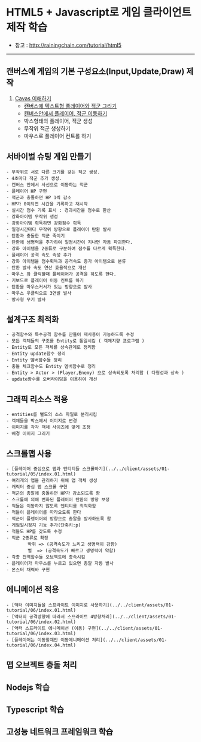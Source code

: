 # HTML5 + Javascript로 게임 클라이언트 제작 학습
- 참고 : http://rainingchain.com/tutorial/html5

---
## 캔버스에 게임의 기본 구성요소(Input,Update,Draw) 제작
1. [Cavas 이해하기](./processes/process.01.md)
    - [캔버스에 텍스트형 플레이어와 적군 그리기](../../client/assets/01-tutorial/01/index.03.html)
    - [캔버스안에서 플레이어, 적군 이동하기](../../client/assets/01-tutorial/01/index.04.html)
    - 박스형태의 플레이어, 적군 생성
    - 무작위 적군 생성하기
    - 마우스로 플레이어 컨트롤 하기

## 서바이벌 슈팅 게임 만들기
    - 무작위로 서로 다른 크기를 갖는 적군 생성.
    - 4초마다 적군 추가 생성.
    - 캔버스 안에서 사선으로 이동하는 적군
    - 플레이어 HP 구현
    - 적군과 충돌하면 HP 1씩 감소
    - HP가 0이되면 시간을 기록하고 재시작
    - 실시간 점수 기록 표시 : 경과시간을 점수로 환산
    - 강화아이템 무작위 생성
    - 강화아이템 획득하면 강화점수 획득
    - 일정시간마다 무작위 방향으로 플레이어 탄환 발사
    - 탄환과 충돌한 적군 죽이기
    - 탄환에 생명력을 추가하여 일정시간이 지나면 자동 파괴한다.
    - 강화 아이템을 2종류로 구분하여 점수를 다르게 획득한다.
    - 플레이어 공격 속도 속성 추가
    - 강화 아이템을 점수획득과 공격속도 증가 아이템으로 분류
    - 탄환 발사 속도 연산 효율적으로 개선
    - 마우스 좌 클릭할때 플레이어가 공격을 하도록 한다.
    - 키보드로 플레이어 이동 컨트롤 하기
    - 탄환을 마우스커서가 있는 방향으로 발사
    - 마우스 우클릭으로 3연발 발사
    - 방사형 무기 발사

## 설계구조 최적화
    - 공격함수와 특수공격 함수를 만들어 재사용이 가능하도록 수정
    - 모든 객체들의 구조를 Entity로 통일시킴 ( 객체지향 프로그램 )
    - Entity로 모든 객체를 상속관계로 정리함
    - Entity update함수 정리
    - Entity 멤버함수들 정리
    - 충돌 체크함수도 Entity 멤버함수로 정리
    - Entity > Actor > (Player,Enemy) 으로 상속되도록 처리함 ( 다형성과 상속 )
    - update함수를 오버라이딩을 이용하여 개선

## 그래픽 리소스 적용
    - entities를 별도의 소스 파일로 분리시킴
    - 객체들을 박스에서 이미지로 변경
    - 이미지를 각각 객체 사이즈에 맞게 조정
    - 배경 이미지 그리기

## 스크롤맵 사용
    - [플레이어 중심으로 맵과 엔티티들 스크롤하기](../../client/assets/01-tutorial/05/index.01.html)
    - 여러개의 맵을 관리하기 위해 맵 객체 생성
    - 캐릭터 중심 맵 스크롤 구현
    - 적군의 총알에 충돌하면 HP가 감소되도록 함
    - 스크롤에 의해 변화된 플레이어 탄환의 방향 보정
    - 적들은 이동하지 않도록 엔티티를 최적화함
    - 적들이 플레이어를 따라오도록 한다
    - 적군이 플렝이어의 방향으로 총알을 발사하도록 함
    - 게임일시정지 기능 추가(단축키:p)
    - 적들도 HP를 갖도록 수정
    - 적군 2종류로 확장
            박쥐 => (공격속도가 느리고 생명력이 강함)
            벌  => (공격속도가 빠르고 생명력이 약함)
    - 각종 전역함수들 오브젝트에 종속시킴
    - 플레이어가 마우스를 누르고 있으면 총알 자동 발사
    - 몬스터 채력바 구현

## 에니메이션 적용
    - [액터 이미지들을 스프라이트 이미지로 사용하기](../../client/assets/01-tutorial/06/index.01.html)
    - [액터의 공격방항에 따라서 스프라이트 4방향처리](../../client/assets/01-tutorial/06/index.02.html)
    - [액터 스프라이트 에니메이션 (이동) 구현](../../client/assets/01-tutorial/06/index.03.html)
    - [플레이어는 이동할때만 이동에니메이션 처리](../../client/assets/01-tutorial/06/index.04.html)

## 맵 오브젝트 충돌 처리






## Nodejs 학습
## Typescript 학습
## 고성능 네트워크 프레임워크 학습


